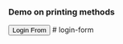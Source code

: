 <!DOCTYPE html>
<html lang="en">
    <head>
        <meta charset="UTF-8">
        <title>JS</title>
    </head>
    <body>
        <h3>Demo on printing methods</h3>
        <button onclick="myfun()">Login From</button>
        <script>
            function myfun()
            {
            document.write("<label>Username</label><bR>");
            document.write('<input type="text" id="un" name="un"/><bR>');
            document.write("<label>password</label> <bR>");
            document.write('<input type="password" id="pw" name="pw"/><bR> <button>Log In</button>');
            }
        </script>
    </body>
</ntml># login-form
